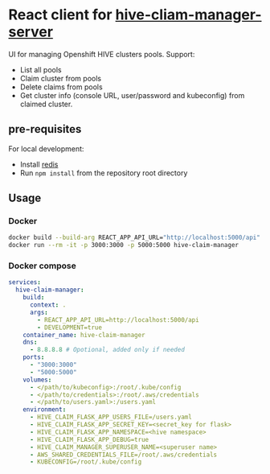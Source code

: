 # React client for [hive-cliam-manager-server](https://github.com/RedHatQE/hive-claim-manager-server)

UI for managing Openshift HIVE clusters pools.
Support:

- List all pools
- Claim cluster from pools
- Delete claims from pools
- Get cluster info (console URL, user/password and kubeconfig) from claimed cluster.

## pre-requisites
For local development:
- Install [redis](https://redis.io/)
- Run `npm install` from the repository root directory

## Usage

### Docker

```bash
docker build --build-arg REACT_APP_API_URL="http://localhost:5000/api" -t hive-claim-manager .
docker run --rm -it -p 3000:3000 -p 5000:5000 hive-claim-manager
```

### Docker compose

```yaml
services:
  hive-claim-manager:
    build:
      context: .
      args:
        - REACT_APP_API_URL=http://localhost:5000/api
        - DEVELOPMENT=true
    container_name: hive-claim-manager
    dns:
      - 8.8.8.8 # Opotional, added only if needed
    ports:
      - "3000:3000"
      - "5000:5000"
    volumes:
      - </path/to/kubeconfig>:/root/.kube/config
      - </path/to/credentials>:/root/.aws/credentials
      - </path/to/users.yaml>:/users.yaml
    environment:
      - HIVE_CLAIM_FLASK_APP_USERS_FILE=/users.yaml
      - HIVE_CLAIM_FLASK_APP_SECRET_KEY=<secret_key for flask>
      - HIVE_CLAIM_FLASK_APP_NAMESPACE=<hive namespace>
      - HIVE_CLAIM_FLASK_APP_DEBUG=true
      - HIVE_CLAIM_MANAGER_SUPERUSER_NAME=<superuser name>
      - AWS_SHARED_CREDENTIALS_FILE=/root/.aws/credentials
      - KUBECONFIG=/root/.kube/config
```
